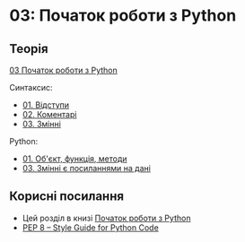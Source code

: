 # 03: Початок роботи з Python

## Теорія

[03 Початок роботи з Python](https://youtube.com/playlist?list=PLlwMBlO5_y3QUdzzD9s2dZzS40JIlrnmP)

Синтаксис:

* [01. Відступи](https://youtu.be/fJOyedQ82Jo)
* [02. Коментарі](https://youtu.be/lmOIzV88IMA)
* [03. Змінні](https://youtu.be/srk8WAnIGbQ)

Python:

* [01. Об'єкт, функція, методи](https://youtu.be/xdCPmP7gxs0)
* [03. Змінні є посиланнями на дані](https://youtu.be/jEjhzLbrnjU)


## Корисні посилання

* Цей розділ в книзі [Початок роботи з Python](/book/03-python-intro)
* [PEP 8 – Style Guide for Python Code](https://peps.python.org/pep-0008/)
